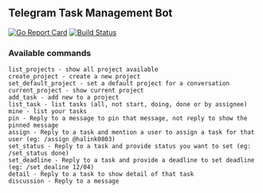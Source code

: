 ## Telegram Task Management Bot

[![Go Report Card](https://goreportcard.com/badge/github.com/halink0803/telegram-task-manager)](https://goreportcard.com/report/github.com/halink0803/telegram-task-manager)
[![Build Status](https://travis-ci.org/halink0803/telegram-task-manager.svg?branch=master)](https://travis-ci.org/halink0803/telegram-task-manager)


### Available commands
    list_projects - show all project available
    create_project - create a new project  
    set_default_project - set a default project for a conversation  
    current_project - show current project
    add_task - add new to a project  
    list_task - list tasks (all, not start, doing, done or by assignee)  
    mine - list your tasks  
    pin - Reply to a message to pin that message, not reply to show the pinned message
    assign - Reply to a task and mention a user to assign a task for that user (eg: /assign @halink0803)
    set_status - Reply to a task and provide status you want to set (eg: /set_status done)
    set_deadline - Reply to a task and provide a deadline to set deadline (eg: /set_dealine 12/04)
    detail - Reply to a task to show detail of that task
    discussion - Reply to a message